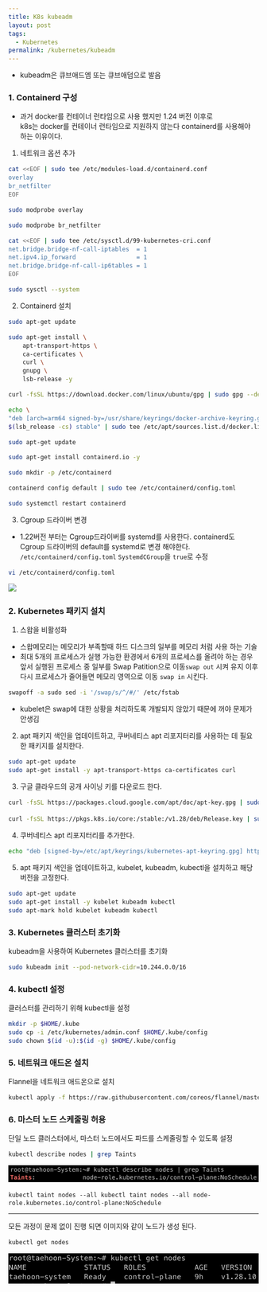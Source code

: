 ```yaml
---
title: K8s kubeadm
layout: post
tags:
  - Kubernetes
permalink: /kubernetes/kubeadm
---
```


- kubeadm은 큐브애드엠 또는 큐브애덤으로 발음
### 1. Containerd 구성
- 과거 docker를 컨테이너 런타임으로 사용 했지만 1.24 버전 이후로  
  k8s는 docker를 컨테이너 런타임으로 지원하지 않는다
  containerd를 사용해야 하는 이유이다.
  
1. 네트워크 옵션 추가
```bash
cat <<EOF | sudo tee /etc/modules-load.d/containerd.conf
overlay
br_netfilter
EOF
```
```bash
sudo modprobe overlay
```
``` bash
sudo modprobe br_netfilter
```
```bash
cat <<EOF | sudo tee /etc/sysctl.d/99-kubernetes-cri.conf
net.bridge.bridge-nf-call-iptables  = 1
net.ipv4.ip_forward                 = 1
net.bridge.bridge-nf-call-ip6tables = 1
EOF
```
```bash
sudo sysctl --system
```

2. Containerd 설치
```bash
sudo apt-get update
```
```bash
sudo apt-get install \
    apt-transport-https \
    ca-certificates \
    curl \
    gnupg \
    lsb-release -y
```
```bash
curl -fsSL https://download.docker.com/linux/ubuntu/gpg | sudo gpg --dearmor -o /usr/share/keyrings/docker-archive-keyring.gpg
```
```bash
echo \
"deb [arch=arm64 signed-by=/usr/share/keyrings/docker-archive-keyring.gpg] https://download.docker.com/linux/ubuntu \
$(lsb_release -cs) stable" | sudo tee /etc/apt/sources.list.d/docker.list > /dev/null
```
```bash
sudo apt-get update
```
```bash
sudo apt-get install containerd.io -y
```
```bash
sudo mkdir -p /etc/containerd
```
```bash
containerd config default | sudo tee /etc/containerd/config.toml
```
```bash
sudo systemctl restart containerd
```

3. Cgroup 드라이버 변경
- 1.22버전 부터는 Cgroup드라이버를 systemd를 사용한다.
  containerd도 Cgroup 드라이버의 default를 systemd로 변경 해야한다.
  `/etc/containerd/config.toml`  `SystemdCGroup`을 `true`로 수정
```bash
vi /etc/containerd/config.toml
```
![](./../../../assets/images/Kubernetes/kubeadm/1.png)

### 2. Kubernetes 패키지 설치
1. 스왑을 비활성화
 - 스왑메모리는 메모리가 부족할때 하드 디스크의 일부를 메모리 처럼 사용 하는 기술
 - 최대 5개의 프로세스가 실행 가능한 환경에서 6개의 프로세스를 올려야 하는 경우
   앞서 실행된 프로세스 중 일부를 Swap Patition으로 이동`swap out` 시켜 유지
   이후 다시 프로세스가 줄어들면 메모리 영역으로 이동 `swap in` 시킨다.
```bash
swapoff -a sudo sed -i '/swap/s/^/#/' /etc/fstab
```
- kubelet은 swap에 대한 상황을 처리하도록 개발되지 않았기 때문에 꺼야 문제가 안생김

2. apt 패키지 색인을 업데이트하고, 쿠버네티스 apt 리포지터리를 사용하는 데 필요한 패키지를 설치한다.
```bash
sudo apt-get update
sudo apt-get install -y apt-transport-https ca-certificates curl
```

3. 구글 클라우드의 공개 사이닝 키를 다운로드 한다.

```bash
curl -fsSL https://packages.cloud.google.com/apt/doc/apt-key.gpg | sudo gpg --dearmor -o /etc/apt/keyrings/kubernetes-archive-keyring.gpg

curl -fsSL https://pkgs.k8s.io/core:/stable:/v1.28/deb/Release.key | sudo gpg --dearmor -o /etc/apt/keyrings/kubernetes-apt-keyring.gpg
```

4. 쿠버네티스 apt 리포지터리를 추가한다.
```bash
echo "deb [signed-by=/etc/apt/keyrings/kubernetes-apt-keyring.gpg] https://pkgs.k8s.io/core:/stable:/v1.28/deb/ /" | sudo tee /etc/apt/sources.list.d/kubernetes.list
```

5. apt 패키지 색인을 업데이트하고, kubelet, kubeadm, kubectl을 설치하고 해당 버전을 고정한다.
```bash
sudo apt-get update
sudo apt-get install -y kubelet kubeadm kubectl
sudo apt-mark hold kubelet kubeadm kubectl
```

### 3. Kubernetes 클러스터 초기화
kubeadm을 사용하여 Kubernetes 클러스터를 초기화
```bash
sudo kubeadm init --pod-network-cidr=10.244.0.0/16
```


### 4. kubectl 설정
클러스터를 관리하기 위해 kubectl을 설정

```bash
mkdir -p $HOME/.kube
sudo cp -i /etc/kubernetes/admin.conf $HOME/.kube/config
sudo chown $(id -u):$(id -g) $HOME/.kube/config
```

### 5. 네트워크 애드온 설치
Flannel을 네트워크 애드온으로 설치

```bash
kubectl apply -f https://raw.githubusercontent.com/coreos/flannel/master/Documentation/kube-flannel.yml
```

### 6. 마스터 노드 스케줄링 허용
단일 노드 클러스터에서, 마스터 노드에서도 파드를 스케줄링할 수 있도록 설정

```bash
kubectl describe nodes | grep Taints
```
![](./../../assets/images/Kubernetes/kubeadm/2.png)

```
kubectl taint nodes --all kubectl taint nodes --all node-role.kubernetes.io/control-plane:NoSchedule
```


---

모든 과정이 문제 없이 진행 되면 이미지와 같이 노드가 생성 된다.
```bash
kubectl get nodes
```
![](./../../assets/images/Kubernetes/kubeadm/3.png)